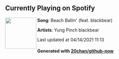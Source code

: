 ## Currently Playing on Spotify

[<img align="left" width="100" src="https://i.scdn.co/image/ab67616d00001e02be56177c667eca5074231bc5">](https://open.spotify.com/album/5DTP8GQPmmIa0snB8pGESz)

**Song**: Beach Ballin' (feat. blackbear)

**Artists**: Yung Pinch blackbear

Last updated at 04/14/2021 11:13

#### Generated with [20chan/github-now](https://github.com/20chan/github-now)